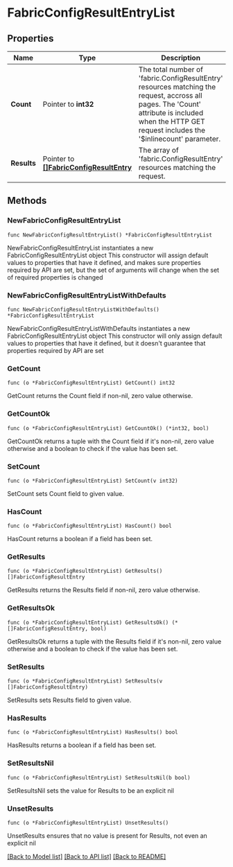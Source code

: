 # FabricConfigResultEntryList

## Properties

Name | Type | Description | Notes
------------ | ------------- | ------------- | -------------
**Count** | Pointer to **int32** | The total number of &#39;fabric.ConfigResultEntry&#39; resources matching the request, accross all pages. The &#39;Count&#39; attribute is included when the HTTP GET request includes the &#39;$inlinecount&#39; parameter. | [optional] 
**Results** | Pointer to [**[]FabricConfigResultEntry**](FabricConfigResultEntry.md) | The array of &#39;fabric.ConfigResultEntry&#39; resources matching the request. | [optional] 

## Methods

### NewFabricConfigResultEntryList

`func NewFabricConfigResultEntryList() *FabricConfigResultEntryList`

NewFabricConfigResultEntryList instantiates a new FabricConfigResultEntryList object
This constructor will assign default values to properties that have it defined,
and makes sure properties required by API are set, but the set of arguments
will change when the set of required properties is changed

### NewFabricConfigResultEntryListWithDefaults

`func NewFabricConfigResultEntryListWithDefaults() *FabricConfigResultEntryList`

NewFabricConfigResultEntryListWithDefaults instantiates a new FabricConfigResultEntryList object
This constructor will only assign default values to properties that have it defined,
but it doesn't guarantee that properties required by API are set

### GetCount

`func (o *FabricConfigResultEntryList) GetCount() int32`

GetCount returns the Count field if non-nil, zero value otherwise.

### GetCountOk

`func (o *FabricConfigResultEntryList) GetCountOk() (*int32, bool)`

GetCountOk returns a tuple with the Count field if it's non-nil, zero value otherwise
and a boolean to check if the value has been set.

### SetCount

`func (o *FabricConfigResultEntryList) SetCount(v int32)`

SetCount sets Count field to given value.

### HasCount

`func (o *FabricConfigResultEntryList) HasCount() bool`

HasCount returns a boolean if a field has been set.

### GetResults

`func (o *FabricConfigResultEntryList) GetResults() []FabricConfigResultEntry`

GetResults returns the Results field if non-nil, zero value otherwise.

### GetResultsOk

`func (o *FabricConfigResultEntryList) GetResultsOk() (*[]FabricConfigResultEntry, bool)`

GetResultsOk returns a tuple with the Results field if it's non-nil, zero value otherwise
and a boolean to check if the value has been set.

### SetResults

`func (o *FabricConfigResultEntryList) SetResults(v []FabricConfigResultEntry)`

SetResults sets Results field to given value.

### HasResults

`func (o *FabricConfigResultEntryList) HasResults() bool`

HasResults returns a boolean if a field has been set.

### SetResultsNil

`func (o *FabricConfigResultEntryList) SetResultsNil(b bool)`

 SetResultsNil sets the value for Results to be an explicit nil

### UnsetResults
`func (o *FabricConfigResultEntryList) UnsetResults()`

UnsetResults ensures that no value is present for Results, not even an explicit nil

[[Back to Model list]](../README.md#documentation-for-models) [[Back to API list]](../README.md#documentation-for-api-endpoints) [[Back to README]](../README.md)


